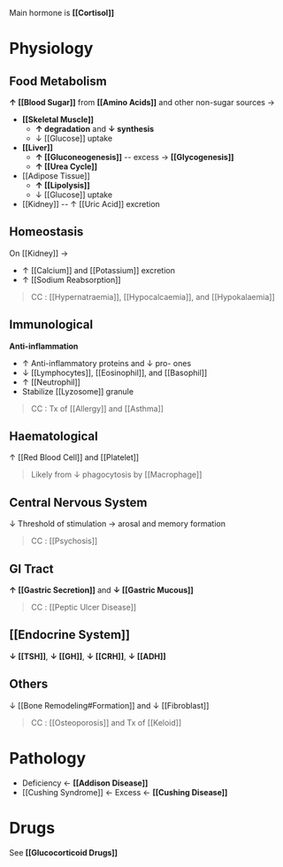 Main hormone is **[[Cortisol]]**

# Physiology
## Food Metabolism
**↑ [[Blood Sugar]]** from **[[Amino Acids]]** and other non-sugar sources →
- **[[Skeletal Muscle]]**
	- **↑ degradation** and **↓ synthesis**
	- ↓ [[Glucose]] uptake
- **[[Liver]]**
	- **↑ [[Gluconeogenesis]]** -- excess → **[[Glycogenesis]]**
	- **↑ [[Urea Cycle]]** 
- [[Adipose Tissue]]
	- **↑ [[Lipolysis]]**
	- ↓ [[Glucose]] uptake
- [[Kidney]] -- ↑ [[Uric Acid]] excretion

## Homeostasis
On [[Kidney]] →
- ↑ [[Calcium]] and [[Potassium]] excretion
- ↑ [[Sodium Reabsorption]] 

> CC : [[Hypernatraemia]], [[Hypocalcaemia]], and [[Hypokalaemia]]

## Immunological
**Anti-inflammation**
- ↑ Anti-inflammatory proteins and ↓ pro- ones
- ↓ [[Lymphocytes]], [[Eosinophil]], and [[Basophil]]
- ↑ [[Neutrophil]]
- Stabilize [[Lyzosome]] granule

> CC : Tx of [[Allergy]] and [[Asthma]]

## Haematological
↑ [[Red Blood Cell]] and [[Platelet]]
> Likely from ↓ phagocytosis by [[Macrophage]]

## Central Nervous System
↓ Threshold of stimulation → arosal and memory formation
> CC : [[Psychosis]]

## GI Tract
**↑ [[Gastric Secretion]]** and **↓ [[Gastric Mucous]]**
> CC : [[Peptic Ulcer Disease]]

## [[Endocrine System]]
**↓ [[TSH]]**, **↓ [[GH]]**, **↓ [[CRH]]**, **↓ [[ADH]]**

## Others
↓ [[Bone Remodeling#Formation]] and ↓ [[Fibroblast]]

> CC : [[Osteoporosis]] and Tx of [[Keloid]]

# Pathology
- Deficiency ← **[[Addison Disease]]**
- [[Cushing Syndrome]] ← Excess ← **[[Cushing Disease]]**

# Drugs
See **[[Glucocorticoid Drugs]]**
